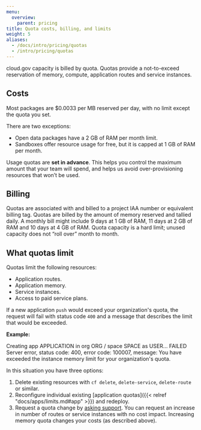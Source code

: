```yaml
---
menu:
  overview:
    parent: pricing
title: Quota costs, billing, and limits
weight: 5
aliases:
  - /docs/intro/pricing/quotas
  - /intro/pricing/quotas
---
```


cloud.gov capacity is billed by quota. Quotas provide a not-to-exceed reservation of memory, compute, application routes and service instances.

## Costs

Most packages are $0.0033 per MB reserved per day, with no limit except the quota you set.

There are two exceptions:

- Open data packages have a 2 GB of RAM per month limit.
- Sandboxes offer resource usage for free, but it is capped at 1 GB of RAM per month.

Usage quotas are **set in advance**. This helps you control the maximum amount that your team will spend, and helps us avoid over-provisioning resources that won’t be used.

## Billing

Quotas are associated with and billed to a project IAA number or equivalent billing tag. Quotas are billed by the amount of memory reserved and tallied daily. A monthly bill might include 9 days at 1 GB of RAM, 11 days at 2 GB of RAM and 10 days at 4 GB of RAM. Quota capacity is a hard limit; unused capacity does not “roll over” month to month.

## What quotas limit

Quotas limit the following resources:  

- Application routes.  
- Application memory.  
- Service instances.  
- Access to paid service plans.  

If a new application `push` would exceed your organization's quota, the request will fail with status code `400` and a message that describes the limit that would be exceeded.

**Example:**

  Creating app APPLICATION in org ORG / space SPACE as USER...
  FAILED
  Server error, status code: 400, error code: 100007, message: You have exceeded the instance memory limit for your organization's quota.

In this situation you have three options:

1. Delete existing resources with `cf delete`, `delete-service`, `delete-route` or similar.
2. Reconfigure individual existing [application quotas]({{< relref "docs/apps/limits.md#app" >}}) and redeploy.
3. Request a quota change by [asking support](/help/). You can request an increase in number of routes or service instances with no cost impact. Increasing memory quota changes your costs (as described above).
